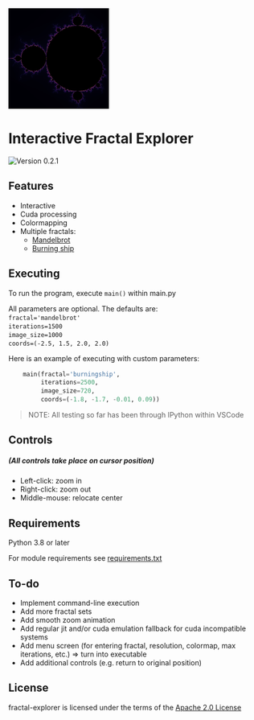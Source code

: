 <img src="./screens/preview.png" alt="mandelbrot" width="200px"/>

Interactive Fractal Explorer
==============================

![Version 0.2.1](https://img.shields.io/badge/version-0.2.1-blue)

Features
--------
* Interactive
* Cuda processing
* Colormapping
* Multiple fractals:
  * [Mandelbrot](https://en.wikipedia.org/wiki/Mandelbrot_set)
  * [Burning ship](https://en.wikipedia.org/wiki/Burning_Ship_fractal)

Executing
--------
To run the program, execute `main()` within main.py

All parameters are optional. The defaults are:  
`fractal='mandelbrot'`  
`iterations=1500`  
`image_size=1000`  
`coords=(-2.5, 1.5, 2.0, 2.0)`

Here is an example of executing with custom parameters:
```python
    main(fractal='burningship',
         iterations=2500,
         image_size=720,
         coords=(-1.8, -1.7, -0.01, 0.09))
```
> NOTE: All testing so far has been through IPython within VSCode

Controls
--------
##### (All controls take place on cursor position)
* Left-click: zoom in
* Right-click: zoom out
* Middle-mouse: relocate center

Requirements
------------
Python 3.8 or later

For module requirements see [requirements.txt](https://github.com/wephy/py-fractals/blob/main/requirements.txt)

To-do
------
* Implement command-line execution
* Add more fractal sets
* Add smooth zoom animation
* Add regular jit and/or cuda emulation fallback for cuda incompatible systems
* Add menu screen (for entering fractal, resolution, colormap, max iterations, etc.) => turn into executable
* Add additional controls (e.g. return to original position)

License
-------
fractal-explorer is licensed under the terms of the [Apache 2.0 License](http://www.apache.org/licenses/LICENSE-2.0)
